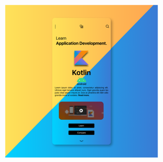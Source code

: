 ![alt text](https://github.com/MehulAgarwal07/Designs/blob/master/Mobile/Android/Instagram%20Post%20-%201.png?raw=true)
